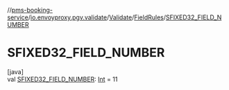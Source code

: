 //[pms-booking-service](../../../../index.md)/[io.envoyproxy.pgv.validate](../../index.md)/[Validate](../index.md)/[FieldRules](index.md)/[SFIXED32_FIELD_NUMBER](-s-f-i-x-e-d32_-f-i-e-l-d_-n-u-m-b-e-r.md)

# SFIXED32_FIELD_NUMBER

[java]\
val [SFIXED32_FIELD_NUMBER](-s-f-i-x-e-d32_-f-i-e-l-d_-n-u-m-b-e-r.md): [Int](https://kotlinlang.org/api/core/kotlin-stdlib/kotlin/-int/index.html) = 11